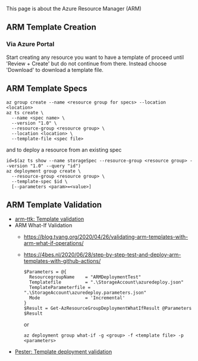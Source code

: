 This page is about the Azure Resource Manager (ARM)

## ARM Template Creation

### Via Azure Portal

Start creating any resource you want to have a template of proceed until 'Review + Create' 
but do not continue from there. Instead choose 'Download' to download a template file.

## ARM Template Specs

    az group create --name <resource group for specs> --location <location>
    az ts create \
      --name <spec name> \
      --version "1.0" \
      --resource-group <resource group> \
      --location <location> \
      --template-file <spec file>
 
 and to deploy a resource from an existing spec
 
    id=$(az ts show --name storageSpec --resource-group <resource group> --version "1.0" --query "id")
    az deployment group create \
      --resource-group <resource group> \
      --template-spec $id \
      [--parameters <param>=<value>]


## ARM Template Validation

- [arm-ttk: Template validation](https://dev.to/omiossec/how-to-test-your-azure-arm-template-with-arm-template-toolkit-arm-ttk-2492)
- ARM What-If Validation
  - https://blog.tyang.org/2020/04/26/validating-arm-templates-with-arm-what-if-operations/
  - https://4bes.nl/2020/06/28/step-by-step-test-and-deploy-arm-templates-with-github-actions/
  
        $Parameters = @{
          ResourcegroupName    = "ARMDeploymentTest"
          Templatefile         = ".\StorageAccount\azuredeploy.json"
          TemplateParameterfile = ".\StorageAccount\azuredeploy.parameters.json"
          Mode                 = 'Incremental'
        }
        $Result = Get-AzResourceGroupDeploymentWhatIfResult @Parameters
        $Result
        
     or
     
        az deployment group what-if -g <group> -f <template file> -p <parameters>
  
- [Pester: Template deployment validation](https://medium.com/charot/test-arm-templates-using-pester-azure-devops-837b5006c30c)
